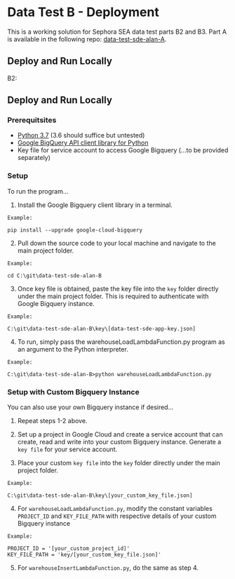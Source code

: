 # Data Test B - Deployment

This is a working solution for Sephora SEA data test parts B2 and B3. Part A is available in the following repo: [data-test-sde-alan-A](https://github.com/emailayuen/data-test-sde-alan-A).

## Deploy and Run Locally
B2: 

## Deploy and Run Locally

### Prerequitsites

* [Python 3.7](https://www.python.org/downloads/) (3.6 should suffice but untested)
* [Google BigQuery API client library for Python](https://cloud.google.com/bigquery/docs/reference/libraries)
* Key file for service account to access Google Bigquery (...to be provided separately)

### Setup

To run the program...

1. Install the Google Bigquery client library in a terminal.
  
  ```
  Example:
  
  pip install --upgrade google-cloud-bigquery
  ```
  
2. Pull down the source code to your local machine and navigate to the main project folder.
  
  ```
  Example:
  
  cd C:\git\data-test-sde-alan-B
  ```
  
3. Once key file is obtained, paste the key file into the `key` folder directly under the main project folder. This is required to authenticate with Google Bigquery instance.
  
  ```
  Example:
  
  C:\git\data-test-sde-alan-B\key\[data-test-sde-app-key.json]
  
  ```
  
  4. To run, simply pass the warehouseLoadLambdaFunction.py program as an argument to the Python interpreter.

  ```
  Example:
  
  C:\git\data-test-sde-alan-B>python warehouseLoadLambdaFunction.py
  ```

### Setup with Custom Bigquery Instance

You can also use your own Bigquery instance if desired...

1. Repeat steps 1-2 above.

2. Set up a project in Google Cloud and create a service account that can create, read and write into your custom Bigquery instance. Generate a `key file` for your service account.

3. Place your custom `key file` into the `key` folder directly under the main project folder.

  ```
  Example:
  
  C:\git\data-test-sde-alan-B\key\[your_custom_key_file.json]
  ```
4. For `warehouseLoadLambdaFunction.py`, modify the constant variables `PROJECT_ID` and `KEY_FILE_PATH` with respective details of your custom Bigquery instance

  ```
  Example:
  
  PROJECT_ID = '[your_custom_project_id]'
  KEY_FILE_PATH = 'key/[your_custom_key_file.json]'
  ```
5. For `warehouseInsertLambdaFunction.py`, do the same as step 4.

  
